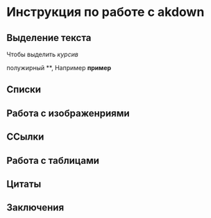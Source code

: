 # Инструкция по работе с akdown

## Выделение текста

Чтобы выделить  *курсив* 

полужирный **, Например **пример**

## Списки

## Работа с изображенриями

## ССылки

## Работа с таблицами

## Цитаты

## Заключения